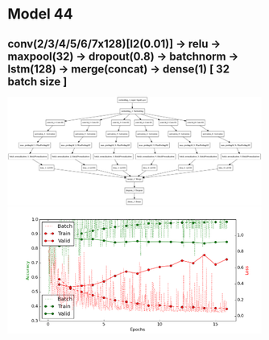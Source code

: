 # Model 44
## conv(2/3/4/5/6/7x128)[l2(0.01)] -> relu -> maxpool(32) -> dropout(0.8) -> batchnorm -> lstm(128) -> merge(concat) -> dense(1)  [ 32 batch size ]
![diagram](https://github.com/ayenter/imdb_mud/blob/master/model_44/m44_diagram.png)
![graph](https://github.com/ayenter/imdb_mud/blob/master/model_44/m44_r1_e16_graph.png)
